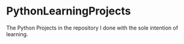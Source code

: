 # PythonLearningProjects
The Python Projects in the repository I done with the sole intention of learning.
